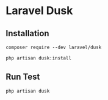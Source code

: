 # Laravel Dusk

## Installation

```
composer require --dev laravel/dusk

php artisan dusk:install
```

## Run Test

```
php artisan dusk
```
